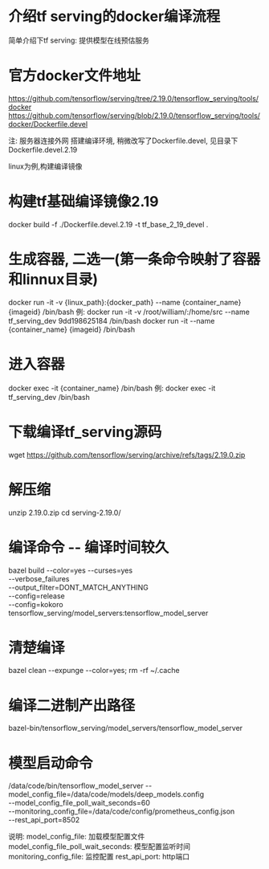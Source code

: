 # 介绍tf serving的docker编译流程
简单介绍下tf serving: 提供模型在线预估服务

# 官方docker文件地址
https://github.com/tensorflow/serving/tree/2.19.0/tensorflow_serving/tools/docker
https://github.com/tensorflow/serving/blob/2.19.0/tensorflow_serving/tools/docker/Dockerfile.devel

注: 服务器连接外网
搭建编译环境, 稍微改写了Dockerfile.devel, 见目录下Dockerfile.devel.2.19

linux为例,构建编译镜像
# 构建tf基础编译镜像2.19
docker build -f ./Dockerfile.devel.2.19  -t tf_base_2_19_devel .
# 生成容器, 二选一(第一条命令映射了容器和linnux目录)
docker run -it -v {linux_path}:{docker_path} --name {container_name} {imageid} /bin/bash
例: docker run -it -v /root/william/:/home/src --name tf_serving_dev 9dd198625184 /bin/bash
docker run -it --name {container_name} {imageid} /bin/bash

# 进入容器
docker exec -it {container_name} /bin/bash
例: docker exec -it tf_serving_dev /bin/bash

# 下载编译tf_serving源码
wget https://github.com/tensorflow/serving/archive/refs/tags/2.19.0.zip
# 解压缩
unzip 2.19.0.zip
cd serving-2.19.0/

# 编译命令 -- 编译时间较久
bazel build --color=yes --curses=yes \
            --verbose_failures \
            --output_filter=DONT_MATCH_ANYTHING \
            --config=release \
            --config=kokoro \
            tensorflow_serving/model_servers:tensorflow_model_server

# 清楚编译
bazel clean --expunge --color=yes;
rm -rf ~/.cache


# 编译二进制产出路径
bazel-bin/tensorflow_serving/model_servers/tensorflow_model_server

# 模型启动命令
/data/code/bin/tensorflow_model_server --model_config_file=/data/code/models/deep_models.config \
                                       --model_config_file_poll_wait_seconds=60 \
                                       --monitoring_config_file=/data/code/config/prometheus_config.json \
                                       --rest_api_port=8502

说明:
model_config_file: 加载模型配置文件
model_config_file_poll_wait_seconds: 模型配置监听时间
monitoring_config_file: 监控配置
rest_api_port: http端口

